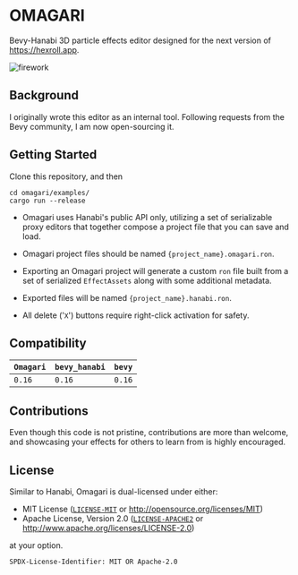 # OMAGARI
Bevy-Hanabi 3D particle effects editor designed for the next version of https://hexroll.app.

![firework](https://raw.githubusercontent.com/hexroll/omagari/refs/heads/master/images/fireworks.gif)


## Background
I originally wrote this editor as an internal tool. Following requests from the Bevy community, I am now open-sourcing it.

## Getting Started

Clone this repository, and then

```
cd omagari/examples/
cargo run --release 
```

- Omagari uses Hanabi's public API only, utilizing a set of serializable proxy editors that together compose a project file that you can save and load.

- Omagari project files should be named `{project_name}.omagari.ron`.

- Exporting an Omagari project will generate a custom `ron` file built from a set of serialized `EffectAssets` along with some additional metadata.

- Exported files will be named `{project_name}.hanabi.ron`.

- All delete ('`X`') buttons require right-click activation for safety.

## Compatibility

| `Omagari`    | `bevy_hanabi` | `bevy` |
| :--          | :--           | :--    |
| `0.16`       | `0.16`        | `0.16` |

## Contributions

Even though this code is not pristine, contributions are more than welcome, and showcasing your effects for others to learn from is highly encouraged.

## License

Similar to Hanabi, Omagari is dual-licensed under either:

- MIT License ([`LICENSE-MIT`](./LICENSE-MIT) or <http://opensource.org/licenses/MIT>)
- Apache License, Version 2.0 ([`LICENSE-APACHE2`](./LICENSE-APACHE2) or <http://www.apache.org/licenses/LICENSE-2.0>)

at your option.

`SPDX-License-Identifier: MIT OR Apache-2.0`
